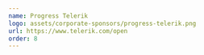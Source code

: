 ```yaml
---
name: Progress Telerik
logo: assets/corporate-sponsors/progress-telerik.png
url: https://www.telerik.com/open
order: 8
---
```

